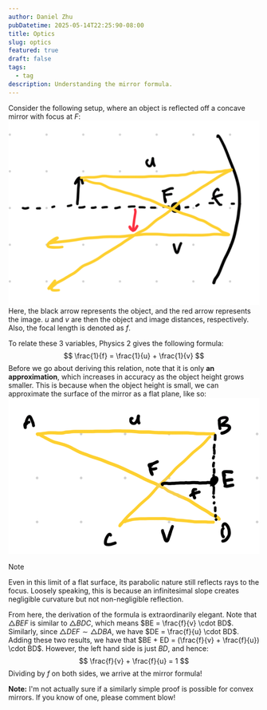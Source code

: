 ```yaml
---
author: Daniel Zhu
pubDatetime: 2025-05-14T22:25:90-08:00
title: Optics
slug: optics
featured: true
draft: false
tags:
  - tag
description: Understanding the mirror formula.
---
```

Consider the following setup, where an object is reflected off a concave mirror with focus at $F$:
![](../../assets/images/Pasted%20image%2020250514223100.png)
Here, the black arrow represents the object, and the red arrow represents the image. $u$ and $v$ are then the object and image distances, respectively. Also, the focal length is denoted as $f$.

To relate these 3 variables, Physics 2 gives the following formula:
$$
\frac{1}{f} = \frac{1}{u} + \frac{1}{v}
$$Before we go about deriving this relation, note that it is only **an approximation**, which increases in accuracy as the object height grows smaller. This is because when the object height is small, we can approximate the surface of the mirror as a flat plane, like so:
![](../../assets/images/Pasted%20image%2020250514223630.png)

>[!Note] 
> Even in this limit of a flat surface, its parabolic nature still reflects rays to the focus. Loosely speaking, this is because an infinitesimal slope creates negligible curvature but not non-negligible reflection.

From here, the derivation of the formula is extraordinarily elegant. Note that  $\triangle BEF$ is similar to $\triangle BDC$, which means $BE = \frac{f}{v} \cdot BD$. Similarly, since $\triangle DEF \sim \triangle DBA$, we have $DE = \frac{f}{u} \cdot BD$. Adding these two results, we have that $BE + ED = (\frac{f}{v} + \frac{f}{u}) \cdot BD$. However, the left hand side is just $BD$, and hence:
$$
\frac{f}{v} + \frac{f}{u} = 1
$$
Dividing by $f$ on both sides, we arrive at the mirror formula!

**Note:** I'm not actually sure if a similarly simple proof is possible for convex mirrors. If you know of one, please comment blow!